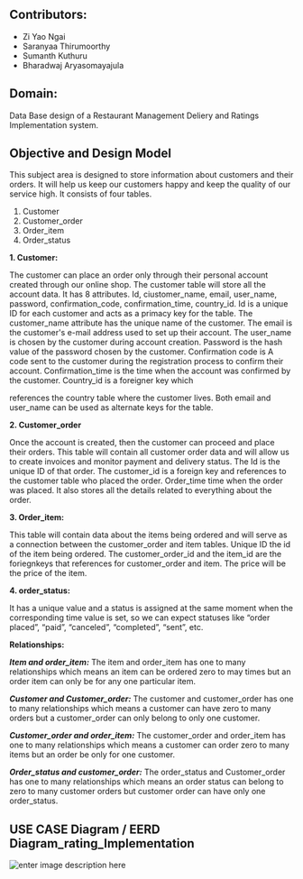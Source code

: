 ## Contributors:

-   Zi Yao Ngai
-   Saranyaa Thirumoorthy
-   Sumanth Kuthuru
-   Bharadwaj Aryasomayajula

## Domain:

Data Base design of a Restaurant Management Deliery and Ratings Implementation system.

## Objective and Design Model 
This subject area is designed to store information about customers and their orders. It will help us keep our customers happy and keep the quality of our service high. It consists of four tables.

1. Customer  
2. Customer_order 
3. Order_item  
4. Order_status

**1. Customer:**

The customer can place an order only through their personal account created through our online shop. The customer table will store all the account data. It has 8 attributes. Id, ciustomer_name, email, user_name, password, confirmation_code, confirmation_time, country_id. Id is a unique ID for each customer and acts as a primacy key for the table. The customer_name attribute has the unique name of the customer. The email is the customer's e-mail address used to set up their account. The user_name is chosen by the customer during account creation. Password is the hash value of the password chosen by the customer. Confirmation code is A code sent to the customer during the registration process to confirm their account. Confirmation_time is the time when the account was confirmed by the customer. Country_id is a foreigner key which

references the country table where the customer lives. Both email and user_name can be used as alternate keys for the table.

**2. Customer_order**

Once the account is created, then the customer can proceed and place their orders. This table will contain all customer order data and will allow us to create invoices and monitor payment and delivery status. The Id is the unique ID of that order. The customer_id is a foreign key and references to the customer table who placed the order. Order_time time when the order was placed. It also stores all the details related to everything about the order.

**3. Order_item:**

This table will contain data about the items being ordered and will serve as a connection between the customer_order and item tables. Unique ID the id of the item being ordered. The customer_order_id and the item_id are the foriegnkeys that references for customer_order and item. The price will be the price of the item.

**4. order_status:**

It has a unique value and a status is assigned at the same moment when the corresponding time value is set, so we can expect statuses like “order placed”, “paid”, “canceled”, “completed”, “sent”, etc.

**Relationships:**

***Item and order_item:*** The item and order_item has one to many relationships which means an item can be ordered zero to may times but an order item can only be for any one particular item.

***Customer and Customer_order:*** The customer and customer_order has one to many relationships which means a customer can have zero to many orders but a customer_order can only belong to only one customer.

***Customer_order and order_item:*** The customer_order and order_item has one to many relationships which means a customer can order zero to many items but an order be only for one customer.

***Order_status and customer_order:*** The order_status and Customer_order has one to many relationships which means an order status can belong to zero to many customer orders but customer order can have only one order_status.

## USE CASE Diagram / EERD Diagram_rating_Implementation ##

![enter image description here](https://lh3.googleusercontent.com/iuVd-HdxstSTYlwafmRzEQMDbu55zQKX7aw7B6mpKj0DcoIUWnAH5qZlcw7N_XYqYdKfMtFfQg68_3DfoWKbdGSY1Kz2doHLN7pm1Ya9PZi9qPuCjwdaxtadgzLbWse0Q9PUU2Ve4QL4H76V_Uoq8MAyOvfoqr911BBqmPdBLpdMbShrwdAWZNVEQBifTU_dghl2jDMP_lVJk_izZhVnA0-bPzPMSJOlxCe_t4_-cHqfbP3WjVE_bedE6abS66NC5JFcgiGkDIWwKDSMyAuwWvh82TogmD2hqEN2NI8XowOFnqDhWgmP78lwSy5Ga_W_m37sjBpW--A7Yp5I7L_ANaYovmusabpXs55mrsJ3PelbbOG2e48d8QWEtc5O9l6UwhHh5mMOCHnZDKi5-ZwFYyenMfNUCwsVadb7qRbXSXcel3HL9X527kjn4vNrBCsdSpcsYkyQcSSaaWzZplbadrLU9fGcTJFNqe6wa2mXWU3keWi9KkN4uiN7ObW_BWN7GLgEBEk294YYoRzX9BCRmzi2-1PBpQbQzCfJ9rxhISewb8ahbS9ma515U1w41zTDGra2MZcCB50Tsmm5ujnrov3X2cYoZLOybJrAm3qG_qk-1TTJdkSkp_YjNAiFdQIus-AF9M3Lp4Uq2O6T3a49UZiWGlYjRnQG2CU8Ypvb7MD1KpJmeE2g8YYyAh5dNY9eBy8UA6wy48sgTB_4GHyVyA0=w1524-h1498-no?authuser=2)

